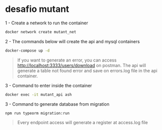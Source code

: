 # desafio mutant

1 - Create a network to run the container
```bash
docker network create mutant_net
```

2 - The commands below will create the api and mysql containers
```bash
docker-compose up -d
```

> If you want to generate an error, you can access <http://localhost:3333/users/download> on postman. The api will generate a table not found error and save on errors.log file in the api container.

3 - Command to enter inside the container
```bash
docker exec -it mutant_api ash
```

3 - Command to generate database from migration
```bash
npm run typeorm migration:run
```
> Every endpoint access will generate a register at access.log file
